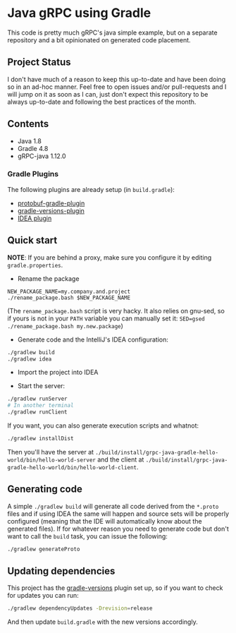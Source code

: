 # Java gRPC using Gradle

This code is pretty much gRPC's java simple example, but on
a separate repository and a bit opinionated on generated code placement.

## Project Status

I don't have much of a reason to keep this up-to-date and have been doing
so in an ad-hoc manner. Feel free to open issues and/or pull-requests and
I will jump on it as soon as I can, just don't expect this repository
to be always up-to-date and following the best practices of the month.

## Contents

* Java 1.8
* Gradle 4.8
* gRPC-java 1.12.0


### Gradle Plugins

The following plugins are already setup (in `build.gradle`):

* [protobuf-gradle-plugin](https://github.com/google/protobuf-gradle-plugin)
* [gradle-versions-plugin](https://github.com/ben-manes/gradle-versions-plugin)
* [IDEA plugin](https://docs.gradle.org/current/userguide/idea_plugin.html)

## Quick start

**NOTE**: If you are behind a proxy, make sure you configure it by
editing `gradle.properties`.

* Rename the package

```
NEW_PACKAGE_NAME=my.company.and.project
./rename_package.bash $NEW_PACKAGE_NAME
```

(The `rename_package.bash` script is very hacky. It also relies on
gnu-sed, so if yours is not in your `PATH` variable you can manually set
it: `SED=gsed ./rename_package.bash my.new.package`)

* Generate code and the IntelliJ's IDEA configuration:

```sh
./gradlew build
./gradlew idea
```

* Import the project into IDEA

* Start the server:

```sh
./gradlew runServer
# In another terminal
./gradlew runClient
```

If you want, you can also generate execution scripts and whatnot:

```sh
./gradlew installDist
```

Then you'll have the server at
`./build/install/grpc-java-gradle-hello-world/bin/hello-world-server` and the client at
`./build/install/grpc-java-gradle-hello-world/bin/hello-world-client`.

## Generating code

A simple `./gradlew build` will generate all code derived from the `*.proto`
files and if using IDEA the same will happen and source sets will be properly
configured (meaning that the IDE will automatically know about the generated
files). If for whatever reason you need to generate code but don't want to
call the `build` task, you can issue the following:

```sh
./gradlew generateProto
```

## Updating dependencies

This project has the [gradle-versions](https://github.com/ben-manes/gradle-versions-plugin)
plugin set up, so if you want to check for updates you can run:

```sh
./gradlew dependencyUpdates -Drevision=release
```

And then update `build.gradle` with the new versions accordingly.
